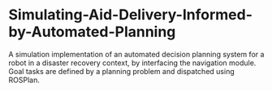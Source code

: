 # Simulating-Aid-Delivery-Informed-by-Automated-Planning
A simulation implementation of an automated decision planning system for a robot in a disaster recovery context, by interfacing the navigation module. Goal tasks are defined by a planning problem and dispatched using ROSPlan.

